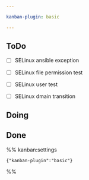 ```yaml
---

kanban-plugin: basic

---
```


## ToDo

- [ ] SELinux ansible exception
- [ ] SELinux file permission test
- [ ] SELinux user test
- [ ] SELinux dmain  transition


## Doing



## Done





%% kanban:settings
```
{"kanban-plugin":"basic"}
```
%%